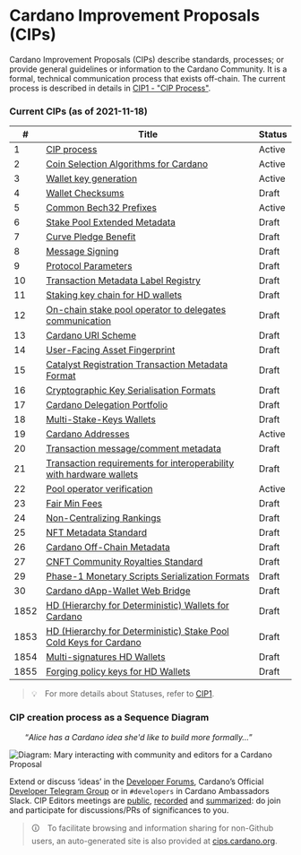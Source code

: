 # Cardano Improvement Proposals (CIPs)


Cardano Improvement Proposals (CIPs) describe standards, processes; or provide general guidelines or information to the Cardano Community. It is a formal, technical communication process that exists off-chain.
The current process is described in details in [CIP1 - "CIP Process"](./CIP-0001).

### Current CIPs (as of 2021-11-18)

| # | Title | Status | 
| --- | --- | --- |
| 1 | [CIP process](./CIP-0001) | Active |
| 2 | [Coin Selection Algorithms for Cardano](./CIP-0002) | Active |
| 3 | [Wallet key generation](./CIP-0003) | Active |
| 4 | [Wallet Checksums](./CIP-0004) | Draft |
| 5 | [Common Bech32 Prefixes](./CIP-0005) | Active |
| 6 | [Stake Pool Extended Metadata](./CIP-0006) | Draft |
| 7 | [Curve Pledge Benefit](./CIP-0007) | Draft |
| 8 | [Message Signing](./CIP-0008) | Draft |
| 9 | [Protocol Parameters](./CIP-0009) | Draft |
| 10 | [Transaction Metadata Label Registry](./CIP-0010) | Draft |
| 11 | [Staking key chain for HD wallets](./CIP-0011) | Draft |
| 12 | [On-chain stake pool operator to delegates communication](./CIP-0012) | Draft |
| 13 | [Cardano URI Scheme](./CIP-0013) | Draft |
| 14 | [User-Facing Asset Fingerprint](./CIP-0014) | Draft |
| 15 | [Catalyst Registration Transaction Metadata Format](./CIP-0015) | Draft |
| 16 | [Cryptographic Key Serialisation Formats](./CIP-0016) | Draft |
| 17 | [Cardano Delegation Portfolio](./CIP-0017) | Draft |
| 18 | [Multi-Stake-Keys Wallets](./CIP-0018) | Draft |
| 19 | [Cardano Addresses](./CIP-0019) | Active |
| 20 | [Transaction message/comment metadata](./CIP-0020) | Draft |
| 21 | [Transaction requirements for interoperability with hardware wallets](./CIP-0021) | Draft |
| 22 | [Pool operator verification](./CIP-0022) | Active |
| 23 | [Fair Min Fees](./CIP-0023) | Draft |
| 24 | [Non-Centralizing Rankings](./CIP-0024) | Draft |
| 25 | [NFT Metadata Standard](./CIP-0025) | Draft |
| 26 | [Cardano Off-Chain Metadata](./CIP-0026) | Draft |
| 27 | [CNFT Community Royalties Standard](./CIP-0027) | Draft |
| 29 | [Phase-1 Monetary Scripts Serialization Formats](./CIP-0029) | Draft |
| 30 | [Cardano dApp-Wallet Web Bridge](./CIP-0030) | Draft |
| 1852 | [HD (Hierarchy for Deterministic) Wallets for Cardano](./CIP-1852) | Draft |
| 1853 | [HD (Hierarchy for Deterministic) Stake Pool Cold Keys for Cardano](./CIP-1853) | Draft |
| 1854 | [Multi-signatures HD Wallets](./CIP-1854) | Draft |
| 1855 | [Forging policy keys for HD Wallets](./CIP-1855) | Draft |

> 💡 For more details about Statuses, refer to [CIP1](./CIP-0001).

### CIP creation process as a Sequence Diagram

  “_Alice has a Cardano idea she'd like to build more formally…_”

![Diagram: Mary interacting with community and editors for a Cardano Proposal](./BiweeklyMeetings/sequence_diagram.png?raw=true "sequence_diagram.png")

Extend or discuss ‘ideas’ in the [Developer Forums](https://forum.cardano.org/c/developers/cips/122), Cardano’s Official [Developer Telegram Group](https://t.me/CardanoDevelopersOfficial) or in `#developers` in Cardano Ambassadors Slack.
CIP Editors meetings are [public](https://www.crowdcast.io/cips-biweekly), [recorded](https://www.crowdcast.io/cips-biweekly) and [summarized](https://github.com/cardano-foundation/CIPs/tree/master/BiweeklyMeetings): do join and participate for discussions/PRs of significances to you.

> 🛈 To facilitate browsing and information sharing for non-Github users, an auto-generated site is also provided at [cips.cardano.org](https://cips.cardano.org/).
